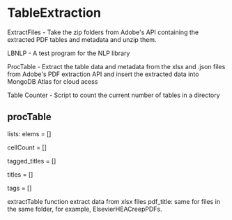 # TableExtraction

ExtractFiles - Take the zip folders from Adobe's API containing the extracted PDF tables and metadata and unzip them. 

LBNLP - A test program for the NLP library

ProcTable - Extract the table data and metadata from the xlsx and .json files from Adobe's PDF extraction API and insert the extracted data into MongoDB Atlas for cloud acess

Table Counter - Script to count the current number of tables in a directory


## procTable
lists:
elems = []

cellCount = []

tagged_titles = []

titles = []

tags = []

extractTable function extract data from xlsx files
    pdf_title: same for files in the same folder, for example, ElsevierHEACreepPDFs.